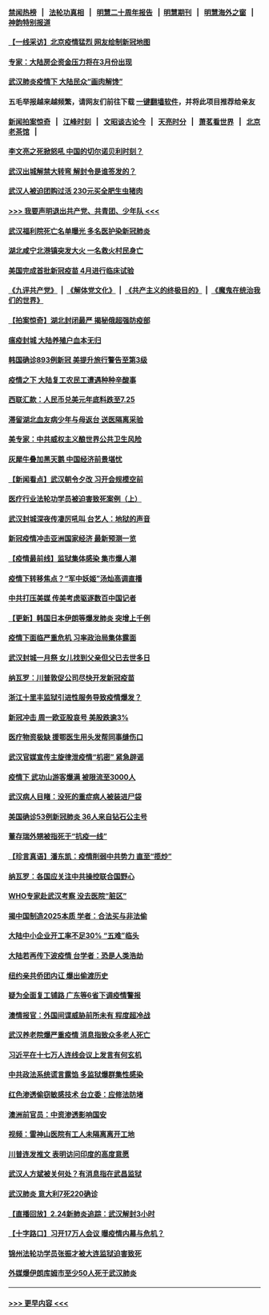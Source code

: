 #### [禁闻热榜](热点新闻.md?=0)  &nbsp;&nbsp;|&nbsp;&nbsp; [法轮功真相](https://github.com/gfw-breaker/truth/blob/master/README.md?=0) &nbsp;&nbsp;|&nbsp;&nbsp; [明慧二十周年报告](https://github.com/gfw-breaker/mh-reports/blob/master/README.md?=0) &nbsp;&nbsp;|&nbsp;&nbsp;[明慧期刊](https://github.com/gfw-breaker/mh-qikan) &nbsp;&nbsp;|&nbsp;&nbsp; [明慧海外之窗](https://github.com/gfw-breaker/mh-news/blob/master/README.md?=0) &nbsp;&nbsp;|&nbsp;&nbsp; [神韵特别报道](https://github.com/gfw-breaker/mh-news/blob/master/shenyun.md?=0)
#### [【一线采访】北京疫情猛烈 网友绘制新冠地图](../pages/nsc413/n11894212.md?t=02251731) 
#### [专家：大陆房企资金压力将在3月份出现](../pages/nsc413/n11893799.md?t=02251731) 
#### [武汉肺炎疫情下 大陆民众“画肉解馋”](../pages/nsc413/n11894035.md?t=02251731) 
#### 五毛举报越来越频繁，请网友们前往下载 [一键翻墙软件](https://github.com/gfw-breaker/ssr-accounts)，并将此项目推荐给亲友
#### [新闻拍案惊奇](https://github.com/gfw-breaker/banned-news/blob/master/pages/link4.md) &nbsp;&nbsp;|&nbsp;&nbsp; [江峰时刻](https://github.com/gfw-breaker/banned-news/blob/master/pages/link4.md) &nbsp;&nbsp;|&nbsp;&nbsp; [文昭谈古论今](https://github.com/gfw-breaker/banned-news/blob/master/pages/link4.md) &nbsp;&nbsp;|&nbsp;&nbsp; [天亮时分](https://github.com/gfw-breaker/banned-news/blob/master/pages/link4.md) &nbsp;&nbsp;|&nbsp;&nbsp; [萧茗看世界](https://github.com/gfw-breaker/banned-news/blob/master/pages/link4.md) &nbsp;&nbsp;|&nbsp;&nbsp; [北京老茶馆](https://github.com/gfw-breaker/banned-news/blob/master/pages/link4.md) &nbsp;&nbsp;|&nbsp;&nbsp; 
#### [李文亮之死掀怒吼 中国的切尔诺贝利时刻？](../pages/nsc413/n11893777.md?t=02251731) 
#### [武汉出城解禁大转弯 解封令是谁签发的？](../pages/nsc413/n11894036.md?t=02251731) 
#### [武汉人被迫团购过活 230元买全肥生虫猪肉](../pages/nsc413/n11893802.md?t=02251731) 
#### [>>> 我要声明退出共产党、共青团、少年队 <<<](https://github.com/begood0513/goodnews/blob/master/quit/letter.md) 
#### [武汉福利院死亡名单曝光 多名医护染新冠肺炎](../pages/nsc413/n11893680.md?t=02251731) 
#### [湖北咸宁北港镇突发大火 一名救火村民身亡](../pages/nsc413/n11893921.md?t=02251731) 
#### [美国完成首批新冠疫苗 4月进行临床试验](../pages/nsc413/n11893526.md?t=02251731) 
#### [《九评共产党》](https://github.com/begood0513/9ping.md/blob/master/README.md) &nbsp;|&nbsp; [《解体党文化》](../../../../jtdwh.md/blob/master/README.md)  &nbsp;|&nbsp; [《共产主义的终极目的》](../../../../gczydzjmd.md/blob/master/README.md) &nbsp;|&nbsp; [《魔鬼在统治我们的世界》](../../../../mgztzwmdsj.md/blob/master/README.md) 
#### [【拍案惊奇】湖北封闭最严 揭秘俄超强防疫部](../pages/nsc413/n11893753.md?t=02251731) 
#### [瘟疫封城 大陆养殖户血本无归](../pages/nsc413/n11893705.md?t=02251731) 
#### [韩国确诊893例新冠 美提升旅行警告至第3级](../pages/nsc413/n11893662.md?t=02251731) 
#### [疫情之下 大陆复工农民工遭遇种种辛酸事](../pages/nsc413/n11893150.md?t=02251731) 
#### [西联汇款：人民币兑美元年底料跌至7.25](../pages/nsc413/n11893520.md?t=02251731) 
#### [滞留湖北血友病少年与母返台 送医隔离采验](../pages/nsc413/n11893532.md?t=02251731) 
#### [美专家：中共威权主义酿世界公共卫生风险](../pages/nsc413/n11893474.md?t=02251731) 
#### [灰犀牛叠加黑天鹅 中国经济前景堪忧](../pages/nsc413/n11893495.md?t=02251731) 
#### [【新闻看点】武汉朝令夕改 习开会规模空前](../pages/nsc413/n11892858.md?t=02251731) 
#### [医疗行业法轮功学员被迫害致死案例（上）](../pages/nsc413/n11883051.md?t=02251731) 
#### [武汉封城深夜传凄厉吼叫 台艺人：地狱的声音](../pages/nsc413/n11893329.md?t=02251731) 
#### [新冠疫情冲击亚洲国家经济 最新预测一览](../pages/nsc413/n11893339.md?t=02251731) 
#### [【疫情最前线】监狱集体感染 集市爆人潮](../pages/nsc413/n11893181.md?t=02251731) 
#### [疫情下转移焦点？“军中妖姬”汤灿高调直播](../pages/nsc413/n11893023.md?t=02251731) 
#### [中共打压美媒 传美考虑驱逐数百中国记者](../pages/nsc413/n11893178.md?t=02251731) 
#### [【更新】韩国日本伊朗等爆发肺炎 突增上千例](../pages/nsc413/n11890652.md?t=02251731) 
#### [疫情下面临严重危机  习率政治局集体露面](../pages/nsc413/n11893305.md?t=02251731) 
#### [武汉封城一月祭 女儿找到父亲但父已去世多日](../pages/nsc413/n11893232.md?t=02251731) 
#### [纳瓦罗：川普敦促公司尽快开发新冠疫苗](../pages/nsc413/n11893211.md?t=02251731) 
#### [浙江十里丰监狱引进性服务导致疫情爆发？](../pages/nsc413/n11892816.md?t=02251731) 
#### [新冠冲击 周一欧亚股哀号 美股跌逾3%](../pages/nsc413/n11892648.md?t=02251731) 
#### [医疗物资极缺 援鄂医生用头发帮同事缝伤口](../pages/nsc413/n11893161.md?t=02251731) 
#### [武汉官媒宣传主旋律泄疫情“机密” 紧急辟谣](../pages/nsc413/n11893026.md?t=02251731) 
#### [疫情下 武功山游客爆满 被限流至3000人](../pages/nsc413/n11892959.md?t=02251731) 
#### [武汉病人目睹：没死的重症病人被装进尸袋](../pages/nsc413/n11892728.md?t=02251731) 
#### [美国确诊53例新冠肺炎 36人来自钻石公主号](../pages/nsc413/n11892877.md?t=02251731) 
#### [董存瑞外甥被指死于“抗疫一线”](../pages/nsc413/n11892559.md?t=02251731) 
#### [【珍言真语】潘东凯：疫情削弱中共势力 直至“揽炒”](../pages/nsc413/n11892866.md?t=02251731) 
#### [纳瓦罗：各国应关注中共操控联合国野心](../pages/nsc413/n11892856.md?t=02251731) 
#### [WHO专家赴武汉考察 没去医院“脏区”](../pages/nsc413/n11892736.md?t=02251731) 
#### [揭中国制造2025本质 学者：合法买与非法偷](../pages/nsc413/n11892146.md?t=02251731) 
#### [大陆中小企业开工率不足30% “五难”临头](../pages/nsc413/n11892702.md?t=02251731) 
#### [大陆若再传下波疫情 台学者：恐是人类浩劫](../pages/nsc413/n11892202.md?t=02251731) 
#### [纽约亲共侨团内讧 爆出偷渡历史](../pages/nsc413/n11891235.md?t=02251731) 
#### [疑为全面复工铺路 广东等6省下调疫情警报](../pages/nsc413/n11892716.md?t=02251731) 
#### [澳情报官：外国间谍威胁前所未有 程度超冷战](../pages/nsc413/n11892672.md?t=02251731) 
#### [武汉养老院爆严重疫情 消息指致众多老人死亡](../pages/nsc413/n11892451.md?t=02251731) 
#### [习近平在十七万人连线会议上发言有何玄机](../pages/nsc413/n11892603.md?t=02251731) 
#### [中共政法系统谎言露馅 多监狱爆群集性感染](../pages/nsc413/n11890720.md?t=02251731) 
#### [红色渗透偷窃敏感技术 台立委：应修法防堵](../pages/nsc413/n11892337.md?t=02251731) 
#### [澳洲前官员：中资渗透影响国安](../pages/nsc413/n11892279.md?t=02251731) 
#### [视频：雷神山医院有工人未隔离离开工地](../pages/nsc413/n11892113.md?t=02251731) 
#### [川普连发推文 表明访问印度的高度意愿](../pages/nsc413/n11891927.md?t=02251731) 
#### [武汉人方斌被关何处？有消息指在武昌监狱](../pages/nsc413/n11891753.md?t=02251731) 
#### [武汉肺炎 意大利7死220确诊](../pages/nsc413/n11892166.md?t=02251731) 
#### [【直播回放】2.24新肺炎追踪：武汉解封3小时](../pages/nsc413/n11892242.md?t=02251731) 
#### [【十字路口】习开17万人会议 曝疫情内幕与危机？](../pages/nsc413/n11890795.md?t=02251731) 
#### [锦州法轮功学员张振才被大连监狱迫害致死](../pages/nsc413/n11892086.md?t=02251731) 
#### [外媒爆伊朗库姆市至少50人死于武汉肺炎](../pages/nsc413/n11891996.md?t=02251731) 

----
#### [ >>> 更早内容 <<< ](../indexes/nsc413-earlier.md)

